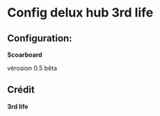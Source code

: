 # Config delux hub 3rd life

## Configuration: 

**Scoarboard**

vérosion 0.5 bêta 


## Crédit 

**3rd life**
